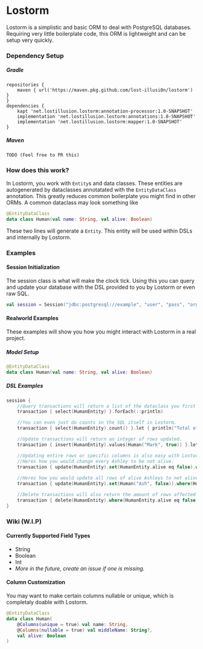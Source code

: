 # Lostorm
Lostorm is a simplistic and basic ORM to deal with PostgreSQL databases. Requiring very little boilerplate code, this ORM is lightweight and can be setup very quickly.
### Dependency Setup
##### Gradle
```
repositories {
    maven { url('https://maven.pkg.github.com/lost-illusi0n/lostorm') }
}
dependencies {
    kapt 'net.lostillusion.lostorm:annotation-processor:1.0-SNAPSHOT'
    implementation 'net.lostillusion.lostorm:annotations:1.0-SNAPSHOT'
    implementation 'net.lostillusion.lostorm:mapper:1.0-SNAPSHOT'
}
```
##### Maven
```
TODO (Feel free to PR this)
```
### How does this work?
In Lostorm, you work with ``Entity``s and data classes. These entities are autogenerated by dataclasses annotatated with the ``EntityDataClass`` annotation. This greatly reduces common boilerplate you might find in other ORMs. A common dataclass may look something like
```kotlin
@EntityDataClass
data class Human(val name: String, val alive: Boolean)
```
These two lines will generate a ``Entity``. This entity will be used within DSLs and internally by Lostorm.
### Examples
#### Session Initialization
The session class is what will make the clock tick. Using this you can query and update your database with the DSL provided to you by Lostorm or even raw SQL.
```kotlin
val session = Session("jdbc:postgresql://example", "user", "pass", "org.postgresql.Driver")
```
#### Realworld Examples
These examples will show you how you might interact with Lostorm in a real project.
##### Model Setup
```kotlin
@EntityDataClass
data class Human(val name: String, val alive: Boolean)
```
##### DSL Examples
```kotlin
session {
    //Query transactions will return a list of the dataclass you first made, making it easy to work with the results.
    transaction { select(HumanEntity) }.forEach(::println)

    //You can even just do counts in the SQL itself in Lostorm.
    transaction { select(HumanEntity).count() }.let { println("Total of $it humans!") }

    //Update transactions will return an integer of rows updated.
    transaction { insert(HumanEntity).values(Human("Mark", true)) }.let { println("Inserted $it rows!")}

    //Updating entire rows or specific columns is also easy with Lostorm.
    //Heres how you would change every Ashley to be not alive.
    transaction { update(HumanEntity).set(HumanEntity.alive eq false).where(HumanEntity.name eq "Ashley") }.let { println("$it Ashley(s) are now dead!") }
    
    //Heres how you would update all rows of alive Ashleys to not alive Ashs
    transaction { update(HumanEntity).set(Human("Ash", false)).where(Human("Ashley", true)) }

    //Delete transactions will also return the amount of rows affected
    transaction { delete(HumanEntity).where(HumanEntity.alive eq false) }.let { println("$it rows deleted!") }
}
```
### Wiki (W.I.P)
#### Currently Supported Field Types
- String
- Boolean
- Int
- *More in the future, create an issue if one is missing.*
#### Column Customization
You may want to make certain columns nullable or unique, which is completaly doable with Lostorm.
```kotlin
@EntityDataClass
data class Human(
    @Columns(unique = true) val name: String, 
    @Columns(nullable = true) val middleName: String?, 
    val alive: Boolean
)
```
